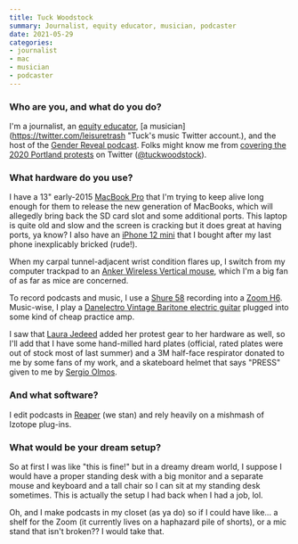 ```yaml
---
title: Tuck Woodstock
summary: Journalist, equity educator, musician, podcaster
date: 2021-05-29
categories:
- journalist
- mac
- musician
- podcaster
---
```


### Who are you, and what do you do?

I'm a journalist, an [equity educator](https://www.sylveonconsulting.com/ "Tuck's trans-inclusive consultancy."), [a musician](https://twitter.com/leisuretrash "Tuck's music Twitter account.), and the host of the [Gender Reveal podcast](https://www.genderpodcast.com/ "Tuck's podcast about the trans experience."). Folks might know me from [covering the 2020 Portland protests](https://www.cjr.org/the_media_today/portland_trump_press_freedom.php "An interview with Tuck on Columbia Journalism Review, about the 2020 protests in Portland.") on Twitter ([@tuckwoodstock](https://twitter.com/tuckwoodstock "Tuck's Twitter account.")).

### What hardware do you use?

I have a 13" early-2015 [MacBook Pro][macbook-pro] that I'm trying to keep alive long enough for them to release the new generation of MacBooks, which will allegedly bring back the SD card slot and some additional ports. This laptop is quite old and slow and the screen is cracking but it does great at having ports, ya know? I also have an [iPhone 12 mini][iphone-12-mini] that I bought after my last phone inexplicably bricked (rude!).

When my carpal tunnel-adjacent wrist condition flares up, I switch from my computer trackpad to an [Anker Wireless Vertical mouse][ergonomic-wireless-vertical-mouse], which I'm a big fan of as far as mice are concerned. 

To record podcasts and music, I use a [Shure 58][sm58] recording into a [Zoom H6][h6]. Music-wise, I play a [Danelectro Vintage Baritone electric guitar][vintage-baritone] plugged into some kind of cheap practice amp.

I saw that [Laura Jedeed](https://usesthis.com/interviews/laura.jedeed/ "Laura's Uses This interview.") added her protest gear to her hardware as well, so I'll add that I have some hand-milled hard plates (official, rated plates were out of stock most of last summer) and a 3M half-face respirator donated to me by some fans of my work, and a skateboard helmet that says "PRESS" given to me by [Sergio Olmos](https://twitter.com/MrOlmos "Sergio's Twitter account.").

### And what software?

I edit podcasts in [Reaper][] (we stan) and rely heavily on a mishmash of Izotope plug-ins.

### What would be your dream setup?

So at first I was like "this is fine!" but in a dreamy dream world, I suppose I would have a proper standing desk with a big monitor and a separate mouse and keyboard and a tall chair so I can sit at my standing desk sometimes. This is actually the setup I had back when I had a job, lol. 

Oh, and I make podcasts in my closet (as ya do) so if I could have like... a shelf for the Zoom (it currently lives on a haphazard pile of shorts), or a mic stand that isn't broken?? I would take that.

[ergonomic-wireless-vertical-mouse]: https://www.anker.com/products/variant/Ergonomic-Wireless-Vertical-Mouse/A7809012 "An ergonomic wireless vertical mouse."
[h6]: https://www.amazon.com/Zoom-H6-Six-Track-Portable-Recorder/dp/B00DFU9BRK "A portable six-track recorder."
[iphone-12-mini]: https://en.wikipedia.org/wiki/IPhone_12 "A 5.42 inch smartphone."
[macbook-pro]: https://www.apple.com/macbook-pro/ "A laptop."
[reaper]: https://www.reaper.fm/ "A software digital audio workstation."
[sm58]: http://www.shure.com/americas/products/microphones/sm/sm58-vocal-microphone "A vocal microphone."
[vintage-baritone]: https://www.sweetwater.com/store/detail/VBTDA--danelectro-vintage-baritone-dark-aqua "An electric guitar."
